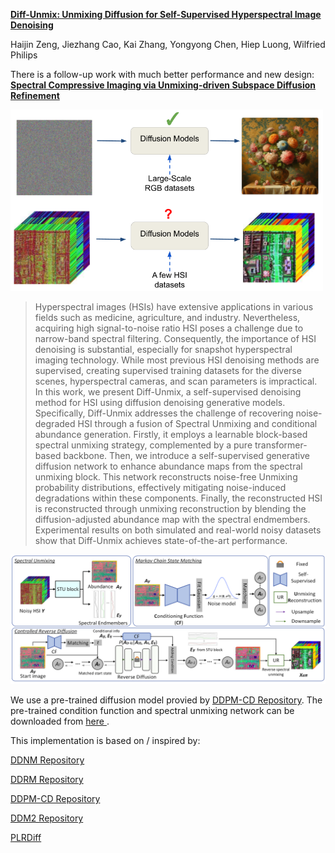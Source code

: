 <a href="https://openaccess.thecvf.com/content/CVPR2024/papers/Zeng_Unmixing_Diffusion_for_Self-Supervised_Hyperspectral_Image_Denoising_CVPR_2024_paper.pdf"><strong>Diff-Unmix: Unmixing Diffusion for Self-Supervised Hyperspectral Image Denoising</strong></a>

Haijin Zeng, Jiezhang Cao, Kai Zhang, Yongyong Chen, Hiep Luong, Wilfried Philips

There is a follow-up work with much better performance and new design: <a href="[https://openaccess.thecvf.com/content/CVPR2024/papers/Zeng_Unmixing_Diffusion_for_Self-Supervised_Hyperspectral_Image_Denoising_CVPR_2024_paper.pdf](https://openreview.net/pdf?id=Q150eWkQ4I)"><strong>Spectral Compressive Imaging via Unmixing-driven Subspace Diffusion Refinement</strong></a>


><p align="center">
  <img width="500" src="thumbnails.png">
</p>

> Hyperspectral images (HSIs) have extensive applications in various fields such as medicine, agriculture, and industry. Nevertheless, acquiring high signal-to-noise ratio HSI poses a challenge due to narrow-band spectral filtering. Consequently, the importance of HSI denoising is substantial, especially for snapshot hyperspectral imaging technology. While most previous HSI denoising methods are supervised, creating supervised training datasets for the diverse scenes, hyperspectral cameras, and scan parameters is impractical. In this work, we present Diff-Unmix, a self-supervised denoising method for HSI using diffusion denoising generative models. Specifically, Diff-Unmix addresses the challenge of recovering noise-degraded HSI through a fusion of Spectral Unmixing and conditional abundance generation. Firstly, it employs a learnable block-based spectral unmixing strategy, complemented by a pure transformer-based backbone. Then, we introduce a self-supervised generative diffusion network to enhance abundance maps from the spectral unmixing block. This network reconstructs noise-free Unmixing probability distributions, effectively mitigating noise-induced degradations within these components. Finally, the reconstructed HSI is reconstructed through unmixing reconstruction by blending the diffusion-adjusted abundance map with the spectral endmembers. Experimental results on both simulated and real-world noisy datasets show that Diff-Unmix achieves state-of-the-art performance.
><p align="center">
  <img width="1000" src="diff-unmix.png">
</p>

We use a pre-trained diffusion model provied by <a href="https://github.com/wgcban/ddpm-cd">DDPM-CD Repository</a>. The pre-trained condition function and spectral unmixing network can be downloaded from <a href="https://drive.google.com/file/d/1l_jPrgy6ZnINEk6JV1W2o7OiABXyZwke/view?usp=drive_link"> here </a>.


This implementation is based on / inspired by:

<a href="https://github.com/wyhuai/DDNM">DDNM Repository</a>

<a href="https://github.com/bahjat-kawar/ddrm">DDRM Repository</a>

<a href="https://github.com/wgcban/ddpm-cd">DDPM-CD Repository</a>

<a href="https://github.com/StanfordMIMI/DDM2">DDM2 Repository</a>

<a href="https://arxiv.org/pdf/2305.10925">PLRDiff</a>

